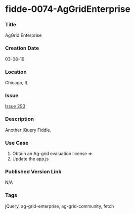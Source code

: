 fidde-0074-AgGridEnterprise
======

### Title

AgGrid Enterprise


### Creation Date

03-08-19


### Location

Chicago, IL


### Issue

[Issue 293](https://github.com/bradyhouse/house/issues/293)

### Description

Another jQuery Fiddle.


### Use Case

1. Obtain an Ag-grid evaluation license => 
2. Update the app.js 


### Published Version Link

N/A


### Tags

jQuery, ag-grid-enterprise, ag-grid-community, fetch
